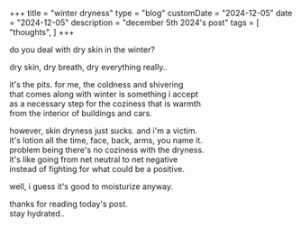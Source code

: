 +++
title = "winter dryness"
type = "blog"
customDate = "2024-12-05"
date = "2024-12-05"
description = "december 5th 2024's post"
tags = [
    "thoughts",
]
+++

do you deal with dry skin in the winter?

dry skin, dry breath, dry everything really..

it's the pits. for me, the coldness and shivering\
that comes along with winter is something i accept\
as a necessary step for the coziness that is warmth\
from the interior of buildings and cars.

however, skin dryness just sucks. and i'm a victim.\
it's lotion all the time, face, back, arms, you name it.\
problem being there's no coziness with the dryness.\
it's like going from net neutral to net negative\
instead of fighting for what could be a positive.

well, i guess it's good to moisturize anyway.

thanks for reading today's post.\
stay hydrated..